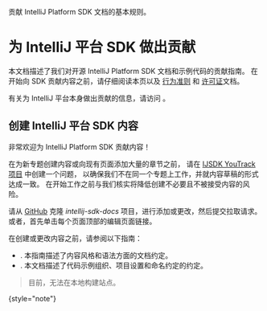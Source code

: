 <!-- Copyright 2000-2023 JetBrains s.r.o. and contributors. Use of this source code is governed by the Apache 2.0 license. -->

<link-summary>贡献 IntelliJ Platform SDK 文档的基本规则。</link-summary>

# 为 IntelliJ 平台 SDK 做出贡献

本文档描述了我们对开源 IntelliJ Platform SDK 文档和示例代码的贡献指南。
在开始向 SDK 贡献内容之前，请仔细阅读本页以及 [行为准则](intellij-sdk-docs-original_CODE_OF_CONDUCT.md) 和 [许可证](https://github.com/JetBrains/intellij-sdk-docs/blob/main/LICENSE.txt)文档。

有关为 IntelliJ 平台本身做出贡献的信息，请访问 [](platform_contributions.md)。

## 创建 IntelliJ 平台 SDK 内容

非常欢迎为 IntelliJ Platform SDK 贡献内容！

在为新专题创建内容或向现有页面添加大量的章节之前，
请在 [IJSDK YouTrack 项目](https://youtrack.jetbrains.com/newIssue?project=IJSDK&clearDraft=true&c=) 中创建一个问题，
以确保我们不在同一个专题上工作，并就内容草稿的形式达成一致。
在开始工作之前与我们核实将降低创建不必要且不被接受内容的风险。

请从 [GitHub](https://github.com/JetBrains/intellij-sdk-docs) 克隆 _intellij-sdk-docs_ 项目，进行添加或更改，然后提交拉取请求。
或者，首先单击每个页面顶部的<control>编辑页面</control>链接。

在创建或更改内容之前，请参阅以下指南：

* [](sdk_style.md).
  本指南描述了内容风格和语法方面的文档约定。
* [](sdk_code_guidelines.md).
  本文档描述了代码示例组织、项目设置和命名约定的约定。

> 目前，无法在本地构建站点。
>
{style="note"}
